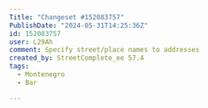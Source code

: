 ```yaml
---
Title: "Changeset #152083757"
PublishDate: "2024-05-31T14:25:36Z"
id: 152083757
user: L29Ah
comment: Specify street/place names to addresses
created_by: StreetComplete_ee 57.4
tags:
  - Montenegro
  - Bar

---
```

